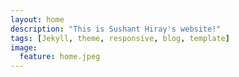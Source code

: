 ```yaml
---
layout: home
description: "This is Sushant Hiray's website!"
tags: [Jekyll, theme, responsive, blog, template]
image:
  feature: home.jpeg
---
```

